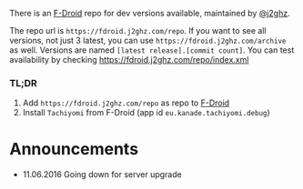 There is an [F-Droid](https://f-droid.org/repository/browse/?fdid=org.fdroid.fdroid) repo for dev versions available, maintained by [@j2ghz](https://github.com/j2ghz).

The repo url is `https://fdroid.j2ghz.com/repo`. If you want to see all versions, not just 3 latest, you can use `https://fdroid.j2ghz.com/archive` as well. Versions are named `[latest release].[commit count]`. You can test availability by checking https://fdroid.j2ghz.com/repo/index.xml

### TL;DR
1. Add `https://fdroid.j2ghz.com/repo` as repo to [F-Droid](https://f-droid.org/repository/browse/?fdid=org.fdroid.fdroid)
2. Install `Tachiyomi` from F-Droid (app id `eu.kanade.tachiyomi.debug`)

# Announcements
* 11.06.2016 Going down for server upgrade